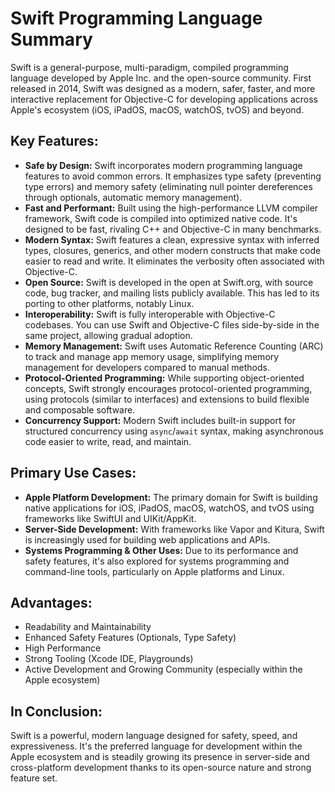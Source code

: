 # Swift Programming Language Summary

Swift is a general-purpose, multi-paradigm, compiled programming language developed by Apple Inc. and the open-source community. First released in 2014, Swift was designed as a modern, safer, faster, and more interactive replacement for Objective-C for developing applications across Apple's ecosystem (iOS, iPadOS, macOS, watchOS, tvOS) and beyond.

## Key Features:

* **Safe by Design:** Swift incorporates modern programming language features to avoid common errors. It emphasizes type safety (preventing type errors) and memory safety (eliminating null pointer dereferences through optionals, automatic memory management).
* **Fast and Performant:** Built using the high-performance LLVM compiler framework, Swift code is compiled into optimized native code. It's designed to be fast, rivaling C++ and Objective-C in many benchmarks.
* **Modern Syntax:** Swift features a clean, expressive syntax with inferred types, closures, generics, and other modern constructs that make code easier to read and write. It eliminates the verbosity often associated with Objective-C.
* **Open Source:** Swift is developed in the open at Swift.org, with source code, bug tracker, and mailing lists publicly available. This has led to its porting to other platforms, notably Linux.
* **Interoperability:** Swift is fully interoperable with Objective-C codebases. You can use Swift and Objective-C files side-by-side in the same project, allowing gradual adoption.
* **Memory Management:** Swift uses Automatic Reference Counting (ARC) to track and manage app memory usage, simplifying memory management for developers compared to manual methods.
* **Protocol-Oriented Programming:** While supporting object-oriented concepts, Swift strongly encourages protocol-oriented programming, using protocols (similar to interfaces) and extensions to build flexible and composable software.
* **Concurrency Support:** Modern Swift includes built-in support for structured concurrency using `async`/`await` syntax, making asynchronous code easier to write, read, and maintain.

## Primary Use Cases:

* **Apple Platform Development:** The primary domain for Swift is building native applications for iOS, iPadOS, macOS, watchOS, and tvOS using frameworks like SwiftUI and UIKit/AppKit.
* **Server-Side Development:** With frameworks like Vapor and Kitura, Swift is increasingly used for building web applications and APIs.
* **Systems Programming & Other Uses:** Due to its performance and safety features, it's also explored for systems programming and command-line tools, particularly on Apple platforms and Linux.

## Advantages:

* Readability and Maintainability
* Enhanced Safety Features (Optionals, Type Safety)
* High Performance
* Strong Tooling (Xcode IDE, Playgrounds)
* Active Development and Growing Community (especially within the Apple ecosystem)

## In Conclusion:

Swift is a powerful, modern language designed for safety, speed, and expressiveness. It's the preferred language for development within the Apple ecosystem and is steadily growing its presence in server-side and cross-platform development thanks to its open-source nature and strong feature set.